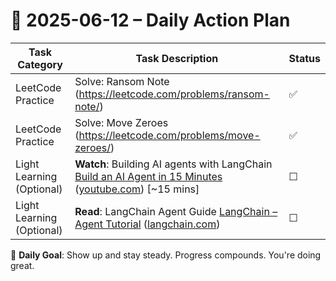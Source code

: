 # 📌 2025-06-12 – Daily Action Plan

| Task Category         | Task Description                                                                 | Status |
|----------------------|------------------------------------------------------------------------------------|--------|
| LeetCode Practice     | Solve: Ransom Note (https://leetcode.com/problems/ransom-note/)                   | ✅      |
| LeetCode Practice     | Solve: Move Zeroes (https://leetcode.com/problems/move-zeroes/)                   | ✅      |
| Light Learning (Optional) | **Watch**: Building AI agents with LangChain [Build an AI Agent in 15 Minutes](https://www.youtube.com/watch?v=po8YB7KHTS0) ([youtube.com][1]) [~15 mins] | ☐      |
| Light Learning (Optional) | **Read**: LangChain Agent Guide [LangChain – Agent Tutorial](https://python.langchain.com/docs/tutorials/agents/) ([langchain.com][2]) | ☐      |

🎯 **Daily Goal**: Show up and stay steady. Progress compounds. You're doing great.

[1]: https://www.youtube.com/watch?v=po8YB7KHTS0 "Build an AI Agent in 15 Minutes"
[2]: https://python.langchain.com/docs/tutorials/agents/ "LangChain Agent Tutorial"
